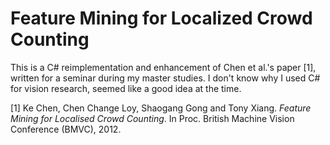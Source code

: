 # Feature Mining for Localized Crowd Counting

This is a C# reimplementation and enhancement of Chen et al.'s paper [1], written for a seminar during my master studies. I don't know why I used C# for vision research, seemed like a good idea at the time.

[1] Ke Chen, Chen Change Loy, Shaogang Gong and Tony Xiang. *Feature Mining for Localised Crowd Counting*. In Proc. British Machine Vision Conference (BMVC), 2012.
